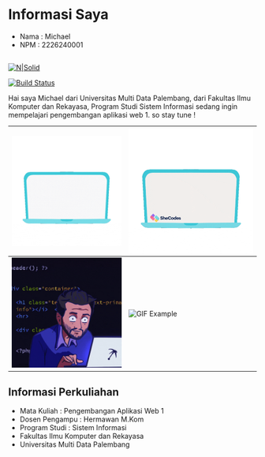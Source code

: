 # Informasi Saya
- Nama : Michael
- NPM : 2226240001
##

[![N|Solid](https://cldup.com/dTxpPi9lDf.thumb.png)](https://nodesource.com/products/nsolid)

[![Build Status](https://travis-ci.org/joemccann/dillinger.svg?branch=master)](https://travis-ci.org/joemccann/dillinger)

Hai saya Michael dari Universitas Multi Data Palembang,
dari Fakultas Ilmu Komputer dan Rekayasa, Program Studi Sistem Informasi
sedang ingin mempelajari pengembangan aplikasi web 1. so stay tune !

| ![GIF Example](https://github.com/michaelaero21/Michael_Github/blob/main/helloworld.gif) | ![Horizontal GIF Example](https://github.com/michaelaero21/Michael_Github/blob/main/coding2.gif) |
|---|---|
| ![GIF Example](https://github.com/michaelaero21/Michael_Github/blob/main/coding.gif) | ![GIF Example](https://github.com/michaelaero21/Michael_Github/blob/main/hack1.gif) |

## Informasi Perkuliahan
- Mata Kuliah : Pengembangan Aplikasi Web 1
- Dosen Pengampu : Hermawan M.Kom
- Program Studi : Sistem Informasi
- Fakultas Ilmu Komputer dan Rekayasa
- Universitas Multi Data Palembang
